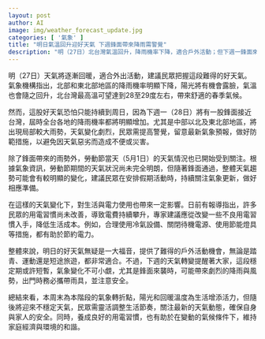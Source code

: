 ```yaml
---
layout: post
author: AI
image: img/weather_forecast_update.jpg
categories: [ '氣象' ]
title: "明日氣溫回升迎好天氣 下週鋒面帶來降雨需警覺"
description: "明（27日）北台灣氣溫回升，降雨機率下降，適合戶外活動；但下週一鋒面來襲，降雨機率明顯增加，民眾需注意天氣變化並做好防範措施，勞動節期間天氣也將有變化，建議持續關注氣象更新。同時，善用節能措施降低用電成本，應對氣候變動與生活需求。"
---
```

明（27日）天氣將逐漸回暖，適合外出活動，建議民眾把握這段難得的好天氣。氣象機構指出，北部和東北部地區的降雨機率明顯下降，陽光將有機會露臉，氣溫也會隨之回升，北台灣最高溫可望達到28至29度左右，帶來舒適的春季氣候。

然而，這股好天氣恐怕只能持續到周日，因為下週一（28日）將有一股鋒面接近台灣，屆時全台各地的降雨機率都將明顯增加。尤其是中部以北及東北部地區，將出現局部較大雨勢，天氣變化劇烈，民眾需提高警覺，留意最新氣象預報，做好防範措施，以避免因天氣惡劣而造成不便或災害。

除了鋒面帶來的雨勢外，勞動節當天（5月1日）的天氣情況也已開始受到關注。根據氣象資訊，勞動節期間的天氣狀況尚未完全明朗，但隨著鋒面通過，整體天氣趨勢可能會有較明顯的變化，建議民眾在安排假期活動時，持續關注氣象更新，做好相應準備。

在這樣的天氣變化下，對生活與電力使用也帶來一定影響。日前有報導指出，許多民眾的用電習慣尚未改善，導致電費持續攀升，專家建議應從改變一些不良用電習慣入手，降低生活成本。例如，合理使用冷氣設備、關閉待機電源、使用節能燈具等措施，都有助於節約電力。

整體來說，明日的好天氣無疑是一大福音，提供了難得的戶外活動機會，無論是踏青、運動還是短途旅遊，都非常適合。不過，下週的天氣轉變提醒著大家，這段穩定期或許短暫，氣象變化不可小覷，尤其是鋒面來襲時，可能帶來劇烈的降雨與風勢，出門時務必攜帶雨具，並注意安全。

總結來看，本周末為本階段的氣象轉折點，陽光和回暖溫度為生活增添活力，但隨後將迎來不穩定天氣，民眾需靈活調整生活節奏，關注最新的天氣動態，確保自身與家人的安全。同時，養成良好的用電習慣，也有助於在變動的氣候條件下，維持家庭經濟與環境的和諧。